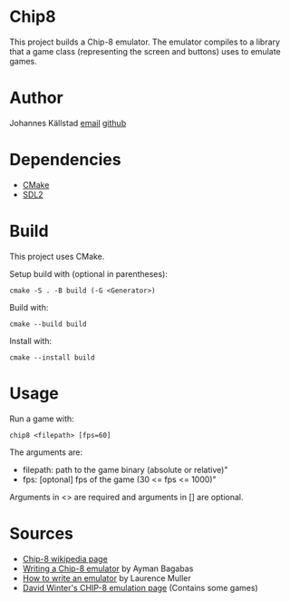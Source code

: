 # Chip8
This project builds a Chip-8 emulator. The emulator compiles to a library that a game class (representing the screen and buttons) uses to emulate games. 

# Author
Johannes Källstad [email](johannes.kallstad@gmail.com) [github](https://github.com/ohukainen)

# Dependencies
- [CMake](https://cmake.org/)
- [SDL2](https://www.libsdl.org/)

# Build
This project uses CMake. 

Setup build with (optional in parentheses):
```
cmake -S . -B build (-G <Generator>) 
```

Build with:
```
cmake --build build
```

Install with:
```
cmake --install build
```
# Usage
Run a game with: 
```
chip8 <filepath> [fps=60]
```
The arguments are:
- filepath: <required>  path to the game binary (absolute or relative)" 
- fps:      [optonal]   fps of the game (30 <= fps <= 1000)" 

Arguments in <> are required and arguments in [] are optional.

# Sources 
- [Chip-8 wikipedia page](https://en.wikipedia.org/wiki/CHIP-8)
- [Writing a Chip-8 emulator](https://aymanbagabas.com/blog/2018/09/17/chip-8-emulator.html) by Ayman Bagabas
- [How to write an emulator](https://multigesture.net/articles/how-to-write-an-emulator-chip-8-interpreter/) by Laurence Muller
- [David Winter's CHIP-8 emulation page](http://www.pong-story.com/chip8/) (Contains some games)
